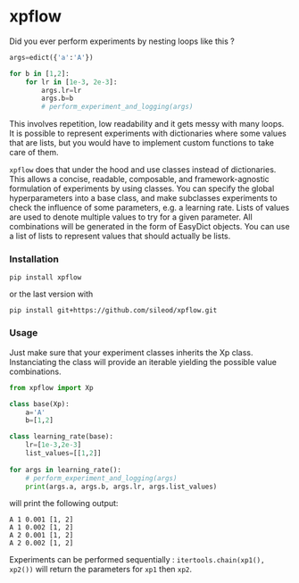 # xpflow

Did you ever perform experiments by nesting loops like this ? 
```python
args=edict({'a':'A'})

for b in [1,2]:
    for lr in [1e-3, 2e-3]:
        args.lr=lr
        args.b=b
        # perform_experiment_and_logging(args)
```
This involves repetition, low readability and it gets messy with many loops. It is possible to represent experiments with dictionaries where some values that are lists, but you would have to implement custom functions to take care of them.

`xpflow` does that under the hood and use classes instead of dictionaries. This allows a concise, readable, composable, and framework-agnostic formulation of experiments by using classes. You can specify the global hyperparameters into a base class, and make subclasses experiments to check the influence of some parameters, e.g. a learning rate. Lists of values are used to denote multiple values to try for a given parameter. All combinations will be generated in the form of EasyDict objects. You can use a list of lists to represent values that should actually be lists.

### Installation
```
pip install xpflow
```
or the last version with
```
pip install git+https://github.com/sileod/xpflow.git 
```


### Usage
Just make sure that your experiment classes inherits the Xp class. Instanciating the class will provide an iterable yielding the possible value combinations.

```python
from xpflow import Xp

class base(Xp):
    a='A'
    b=[1,2]

class learning_rate(base):
    lr=[1e-3,2e-3]
    list_values=[[1,2]]
    
for args in learning_rate():
    # perform_experiment_and_logging(args)
    print(args.a, args.b, args.lr, args.list_values)
```
will print the following output:
```
A 1 0.001 [1, 2]
A 1 0.002 [1, 2]
A 2 0.001 [1, 2]
A 2 0.002 [1, 2]
```

Experiments can be performed sequentially : `itertools.chain(xp1(), xp2())` will return the parameters for `xp1` then `xp2`. 
